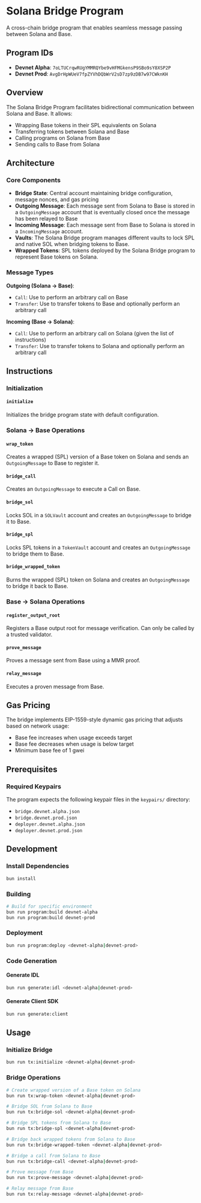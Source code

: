 # Solana Bridge Program

A cross-chain bridge program that enables seamless message passing between Solana and Base.

## Program IDs

- **Devnet Alpha**: `7oLTUCrqwRUgYMMRQYbe9vHFMGkensP9SBo9sY8XSP2P`
- **Devnet Prod**: `AvgDrHpWUeV7fpZYVhDQbWrV2sD7zp9zDB7w97CWknKH`

## Overview

The Solana Bridge Program facilitates bidirectional communication between Solana and Base. It allows:

- Wrapping Base tokens in their SPL equivalents on Solana
- Transferring tokens between Solana and Base
- Calling programs on Solana from Base
- Sending calls to Base from Solana

## Architecture

### Core Components

- **Bridge State**: Central account maintaining bridge configuration, message nonces, and gas pricing
- **Outgoing Message**: Each message sent from Solana to Base is stored in a `OutgoingMessage` account that is eventually closed once the message has been relayed to Base
- **Incoming Message**: Each message sent from Base to Solana is stored in a `IncomingMessage` account.
- **Vaults**: The Solana Bridge program manages different vaults to lock SPL and native SOL when bridging tokens to Base.
- **Wrapped Tokens**: SPL tokens deployed by the Solana Bridge program to represent Base tokens on Solana.

### Message Types

**Outgoing (Solana → Base)**:

- `Call`: Use to perform an arbitrary call on Base
- `Transfer`: Use to transfer tokens to Base and optionally perform an arbitrary call

**Incoming (Base → Solana)**:

- `Call`: Use to perform an arbitrary call on Solana (given the list of instructions)
- `Transfer`: Use to transfer tokens to Solana and optionally perform an arbitrary call

## Instructions

### Initialization

#### `initialize`

Initializes the bridge program state with default configuration.

### Solana → Base Operations

#### `wrap_token`

Creates a wrapped (SPL) version of a Base token on Solana and sends an `OutgoingMessage` to Base to register it.

#### `bridge_call`

Creates an `OutgoingMessage` to execute a Call on Base.

#### `bridge_sol`

Locks SOL in a `SOLVault` account and creates an `OutgoingMessage` to bridge it to Base.

#### `bridge_spl`

Locks SPL tokens in a `TokenVault` account and creates an `OutgoingMessage` to bridge them to Base.

#### `bridge_wrapped_token`

Burns the wrapped (SPL) token on Solana and creates an `OutgoingMessage` to bridge it back to Base.

### Base → Solana Operations

#### `register_output_root`

Registers a Base output root for message verification. Can only be called by a trusted validator.

#### `prove_message`

Proves a message sent from Base using a MMR proof.

#### `relay_message`

Executes a proven message from Base.

## Gas Pricing

The bridge implements EIP-1559-style dynamic gas pricing that adjusts based on network usage:

- Base fee increases when usage exceeds target
- Base fee decreases when usage is below target
- Minimum base fee of 1 gwei

## Prerequisites

### Required Keypairs

The program expects the following keypair files in the `keypairs/` directory:

- `bridge.devnet.alpha.json`
- `bridge.devnet.prod.json`
- `deployer.devnet.alpha.json`
- `deployer.devnet.prod.json`

## Development

### Install Dependencies

```bash
bun install
```

### Building

```bash
# Build for specific environment
bun run program:build devnet-alpha
bun run program:build devnet-prod
```

### Deployment

```bash
bun run program:deploy <devnet-alpha|devnet-prod>
```

### Code Generation

#### Generate IDL

```bash
bun run generate:idl <devnet-alpha|devnet-prod>
```

#### Generate Client SDK

```bash
bun run generate:client
```

## Usage

### Initialize Bridge

```bash
bun run tx:initialize <devnet-alpha|devnet-prod>
```

### Bridge Operations

```bash
# Create wrapped version of a Base token on Solana
bun run tx:wrap-token <devnet-alpha|devnet-prod>

# Bridge SOL from Solana to Base
bun run tx:bridge-sol <devnet-alpha|devnet-prod>

# Bridge SPL tokens from Solana to Base
bun run tx:bridge-spl <devnet-alpha|devnet-prod>

# Bridge back wrapped tokens from Solana to Base
bun run tx:bridge-wrapped-token <devnet-alpha|devnet-prod>

# Bridge a call from Solana to Base
bun run tx:bridge-call <devnet-alpha|devnet-prod>

# Prove message from Base
bun run tx:prove-message <devnet-alpha|devnet-prod>

# Relay message from Base
bun run tx:relay-message <devnet-alpha|devnet-prod>
```
